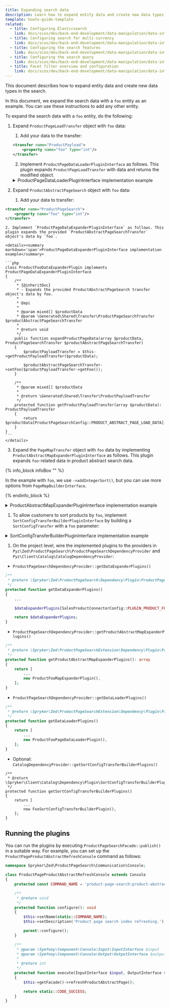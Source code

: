 ```yaml
---
title: Expanding search data
description: Learn how to expand entity data and create new data types in the search.
template: howto-guide-template
related:
  - title: Configuring Elasticsearch
    link: docs/scos/dev/back-end-development/data-manipulation/data-interaction/search/configuring-elasticsearch.html
  - title: Configuring search for multi-currency
    link: docs/scos/dev/back-end-development/data-manipulation/data-interaction/search/configuring-search-for-multi-currency.html
  - title: Configuring the search features
    link: docs/scos/dev/back-end-development/data-manipulation/data-interaction/search/configuring-the-search-features.html
  - title: Configuring the search query
    link: docs/scos/dev/back-end-development/data-manipulation/data-interaction/search/configuring-the-search-query.html
  - title: Facet filter overview and configuration
    link: docs/scos/dev/back-end-development/data-manipulation/data-interaction/search/facet-filter-overview-and-configuration.html
---
```


This document describes how to expand entity data and create new data types in the search.

In this document, we expand the search data with a `foo` entity as an example. You can use these instructions to add any other entity.

To expand the search data with a `foo` entity, do the following:

1. Expand `ProductPageLoadTransfer` object with `foo` data:

    1. Add your data to the transfer:

    ```xml
    <transfer name="ProductPayload">
        <property name="foo" type="int"/>
    </transfer>
    ```

    2. Implement `ProductPageDataLoaderPluginInterface` as follows. This plugin expands `ProductPageLoadTransfer` with data and returns the modified object.

    <details><summary markdown='span'>ProductPageDataLoaderPluginInterface implementation example</summary>

    ```php
    class FooPageDataLoaderPlugin implements ProductPageDataLoaderPluginInterface
    {
        ...

        /**
         * @param \Generated\Shared\Transfer\ProductPageLoadTransfer $productPageLoadTransfer
         *
         * @return \Generated\Shared\Transfer\ProductPageLoadTransfer
         */
        public function expandProductPageDataTransfer(
        ProductPageLoadTransfer $productPageLoadTransfer
        ): ProductPageLoadTransfer {

            $payloadTransfers = $this->updatePayloadTransfers(
            $productPageLoadTransfer->getPayloadTransfers()
            );

            $productPageLoadTransfer->setPayloadTransfers($payloadTransfers);

            return $productPageLoadTransfer;
        }

        /**
         * @param \Generated\Shared\Transfer\ProductPayloadTransfer[] $productPageLoadTransfers
         *
         * @return \Generated\Shared\Transfer\ProductPayloadTransfer[] updated payload transfers
         */
        protected function updatePayloadTransfers(array $productPageLoadTransfers): array
        {
            foreach ($productPageLoadTransfers as $productPageLoadTransfer) {
            $productPageLoadTransfer->sefFoo('Some value');
            }

            return $productPageLoadTransfers;
        }
    }    
    ```
    </details>



2. Expand `ProductAbstractPageSearch` object with `foo` data:

    1. Add your data to transfer:

  ```xml
  <transfer name="ProductPageSearch">
      <property name="foo" type="int"/>
  </transfer>
  ```

    2. Implement `ProductPageDataExpanderPluginInterface` as follows. This plugin expands the provided `ProductAbstractPageSearchTransfer` object's data by `foo`.

    <details><summary markdown='span'>ProductPageDataExpanderPluginInterface implementation example</summary>

    ```php
    class ProductFooDataExpanderPlugin implements ProductPageDataExpanderPluginInterface
    {
        /**
         * {@inheritDoc}
         * - Expands the provided ProductAbstractPageSearch transfer object's data by foo.
         *
         * @api
         *
         * @param mixed[] $productData
         * @param \Generated\Shared\Transfer\ProductPageSearchTransfer $productAbstractPageSearchTransfer
         *
         * @return void
         */
        public function expandProductPageData(array $productData, ProductPageSearchTransfer $productAbstractPageSearchTransfer)
        {
            $productPayloadTransfer = $this->getProductPayloadTransfer($productData);

            $productAbstractPageSearchTransfer->setFoo($productPayloadTransfer->getFoo());
        }

        /**
         * @param mixed[] $productData
         *
         * @return \Generated\Shared\Transfer\ProductPayloadTransfer
         */
        protected function getProductPayloadTransfer(array $productData): ProductPayloadTransfer
        {
            return $productData[ProductPageSearchConfig::PRODUCT_ABSTRACT_PAGE_LOAD_DATA];
        }
    }
    ```
    </details>



3. Expand the `PageMapTransfer` object with `foo` data by implementing `ProductAbstractMapExpanderPluginInterface` as follows. This plugin expands `foo`-related data in product abstract search data.


{% info_block infoBox "" %}

In the example with `foo`, we use `->addIntegerSort()`, but you can use more options from `PageMapBuilderInterface`.

{% endinfo_block %}


<details><summary markdown='span'>ProductAbstractMapExpanderPluginInterface implementation example</summary>


```php
<?php

/**
 * Copyright © 2016-present Spryker Systems GmbH. All rights reserved.
 * Use of this software requires acceptance of the Evaluation License Agreement. See LICENSE file.
 */

namespace Spryker\Zed\SalesProductConnector\Communication\Plugin\ProductPageSearch;

use Generated\Shared\Transfer\LocaleTransfer;
use Generated\Shared\Transfer\PageMapTransfer;
use Spryker\Zed\ProductPageSearchExtension\Dependency\PageMapBuilderInterface;
use Spryker\Zed\ProductPageSearchExtension\Dependency\Plugin\ProductAbstractMapExpanderPluginInterface;

class ProductFooMapExpanderPlugin implements ProductAbstractMapExpanderPluginInterface
{
    protected const KEY_FOO = 'foo';

    /**
     * {@inheritDoc}
     * - Adds product foo related data to product abstract search data.
     *
     * @api
     *
     * @param \Generated\Shared\Transfer\PageMapTransfer $pageMapTransfer
     * @param \Spryker\Zed\ProductPageSearchExtension\Dependency\PageMapBuilderInterface $pageMapBuilder
     * @param mixed[] $productData
     * @param \Generated\Shared\Transfer\LocaleTransfer $localeTransfer
     *
     * @return \Generated\Shared\Transfer\PageMapTransfer
     */
    public function expandProductMap(
        PageMapTransfer $pageMapTransfer,
        PageMapBuilderInterface $pageMapBuilder,
        array $productData,
        LocaleTransfer $localeTransfer
    ) {
        $pageMapBuilder->addIntegerSort(
            $pageMapTransfer,
            static::KEY_FOO,
            (int)$productData[static::KEY_FOO]
        );

        return $pageMapTransfer;
    }
}
```
</details>


1. To allow customers to sort products by `foo`, implement `SortConfigTransferBuilderPluginInterface` by building a `SortConfigTransfer` with a `foo` parameter:

<details><summary markdown='span'>SortConfigTransferBuilderPluginInterface implementation example</summary>

```php
<?php

/**
 * Copyright © 2016-present Spryker Systems GmbH. All rights reserved.
 * Use of this software requires acceptance of the Evaluation License Agreement. See LICENSE file.
 */

namespace Spryker\Client\SalesProductConnector\Plugin;

use Generated\Shared\Search\PageIndexMap;
use Generated\Shared\Transfer\SortConfigTransfer;
use Spryker\Client\Catalog\Dependency\Plugin\SortConfigTransferBuilderPluginInterface;
use Spryker\Client\Kernel\AbstractPlugin;

class FooSortConfigTransferBuilderPlugin extends AbstractPlugin implements SortConfigTransferBuilderPluginInterface
{
    protected const CONFIG_NAME = 'foo';
    protected const PARAMETER_NAME = 'foo';
    protected const UNMAPPED_TYPE = 'integer';

    /**
     * {@inheritDoc}
     * - Builds a foo sort configuration transfer for the catalog page.
     *
     * @api
     *
     * @return \Generated\Shared\Transfer\SortConfigTransfer
     */
    public function build()
    {
        return (new SortConfigTransfer())
            ->setName(static::CONFIG_NAME)
            ->setParameterName(static::PARAMETER_NAME)
            ->setFieldName(PageIndexMap::INTEGER_SORT)
            ->setIsDescending(true)
            ->setUnmappedType(static::UNMAPPED_TYPE);
    }
}
```
</details>


1. On the project level, wire the implemented plugins to the providers in `Pyz\Zed\ProductPageSearch\ProductPageSearchDependencyProvider` and `Pyz\Client\Catalog\CatalogDependencyProvider`:

* `ProductPageSearchDependencyProvider::getDataExpanderPlugins()`

```php
/**
 * @return \Spryker\Zed\ProductPageSearch\Dependency\Plugin\ProductPageDataExpanderInterface[]
 */
protected function getDataExpanderPlugins()
{
    ...

    $dataExpanderPlugins[SalesProductConnectorConfig::PLUGIN_PRODUCT_FOO_DATA] = new ProductFooDataExpanderPlugin();

    return $dataExpanderPlugins;
}
```

* `ProductPageSearchDependencyProvider::getProductAbstractMapExpanderPlugins()`

```php
/**
 * @return \Spryker\Zed\ProductPageSearchExtension\Dependency\Plugin\ProductAbstractMapExpanderPluginInterface[]
 */
protected function getProductAbstractMapExpanderPlugins(): array
{
    return [
        ...
        new ProductFooMapExpanderPlugin(),
    ];
}
```

* `ProductPageSearchDependencyProvider::getDataLoaderPlugins()`

```php
/**
 * @return \Spryker\Zed\ProductPageSearchExtension\Dependency\Plugin\ProductPageDataLoaderPluginInterface[]
 */
protected function getDataLoaderPlugins()
{
    return [
        ...
        new ProductFooPageDataLoaderPlugin(),
    ];
}
```

* Optional: `CatalogDependencyProvider::getSortConfigTransferBuilderPlugins()`

```
/**
 * @return \Spryker\Client\Catalog\Dependency\Plugin\SortConfigTransferBuilderPluginInterface[]
 */
protected function getSortConfigTransferBuilderPlugins()
{
    return [
        ...
        new FooSortConfigTransferBuilderPlugin(),
    ];
}
```



## Running the plugins

You can run the plugins by executing `ProductPageSearchFacade::publish()` in a suitable way.  For example, you can set up the `ProductPageProductAbstractRefreshConsole` command as follows:

```php
namespace Spryker\Zed\ProductPageSearch\Communication\Console;

class ProductPageProductAbstractRefreshConsole extends Console
{
    protected const COMMAND_NAME = 'product-page-search:product-abstract-refresh';

    /**
     * @return void
     */
    protected function configure(): void
    {
        $this->setName(static::COMMAND_NAME);
        $this->setDescription('Product page search index refreshing.');

        parent::configure();
    }

    /**
     * @param \Symfony\Component\Console\Input\InputInterface $input
     * @param \Symfony\Component\Console\Output\OutputInterface $output
     *
     * @return int
     */
    protected function execute(InputInterface $input, OutputInterface $output): int
    {
        $this->getFacade()->refreshProductAbstractPage();

        return static::CODE_SUCCESS;
    }
}
```
